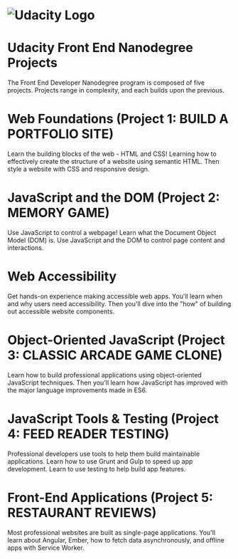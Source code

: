 #    ![Udacity Logo](https://github.com/y0lka/Udacity-Front-End-NanoDegree/blob/master/P1%20(Build%20a%20Portfolio%20Site)/img/logo/Udacity_logo-421x500.png)


# Udacity Front End Nanodegree Projects

The Front End Developer Nanodegree program is composed of five projects.  Projects range in complexity, and each builds upon the previous. 





# Web Foundations (Project 1: BUILD A PORTFOLIO SITE)

Learn the building blocks of the web - HTML and CSS! Learning how to effectively create the structure of a website using semantic HTML. Then style a website with CSS and responsive design.




# JavaScript and the DOM (Project 2: MEMORY GAME)

Use JavaScript to control a webpage! Learn what the Document Object Model (DOM) is. Use JavaScript and the DOM to control page content and interactions.




# Web Accessibility

Get hands-on experience making accessible web apps. You'll learn when and why users need accessibility. Then you'll dive into the "how" of building out accessible website components.



# Object-Oriented JavaScript (Project 3: CLASSIC ARCADE GAME CLONE)

Learn how to build professional applications using object-oriented JavaScript techniques. Then you'll learn how JavaScript has improved with the major language improvements made in ES6.




# JavaScript Tools & Testing (Project 4: FEED READER TESTING)

Professional developers use tools to help them build maintainable applications. Learn how to use Grunt and Gulp to speed up app development. Learn to use testing to help build app features.




# Front-End Applications (Project 5: RESTAURANT REVIEWS)

Most professional websites are built as single-page applications. You'll learn about Angular, Ember, how to fetch data asynchronously, and offline apps with Service Worker.


